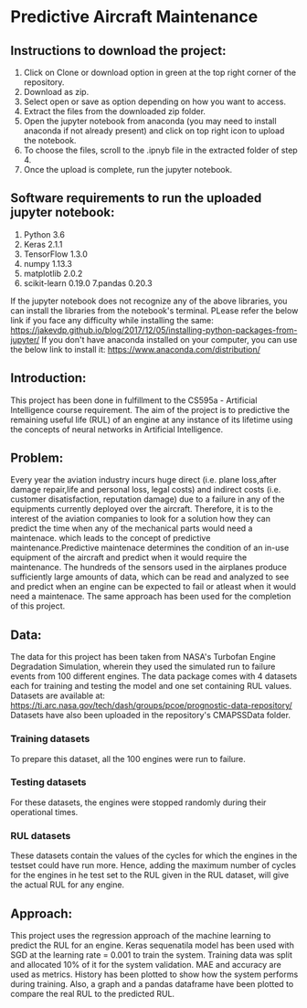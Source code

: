 # Predictive Aircraft Maintenance
## Instructions to download the project:
1. Click on Clone or download option in green at the top right corner of the repository.
2. Download as zip.
3. Select open or save as option depending on how you want to access.
4. Extract the files from the downloaded zip folder.
5. Open the jupyter notebook from anaconda (you may need to install anaconda if not already present) and click on top right icon to upload the notebook.
6. To choose the files, scroll to the .ipnyb file in the extracted folder of step 4.
7. Once the upload is complete, run the jupyter notebook.

## Software requirements to run the uploaded jupyter notebook:
1. Python 3.6
2. Keras 2.1.1
3. TensorFlow 1.3.0
4. numpy 1.13.3
5. matplotlib 2.0.2
6. scikit-learn 0.19.0
7.pandas 0.20.3

If the jupyter notebook does not recognize any of the above libraries, you can install the libraries from the notebook's terminal.
PLease refer the below link if you face any difficulty while installing the same: 
https://jakevdp.github.io/blog/2017/12/05/installing-python-packages-from-jupyter/ 
If you don't have anaconda installed on your computer, you can use the below link to install it:
https://www.anaconda.com/distribution/

## Introduction:
This project has been done in fulfillment to the CS595a - Artificial Intelligence course requirement. The aim of the project is to predictive the remaining useful life (RUL) of an engine at any instance of its lifetime using the concepts of neural networks in Artificial Intelligence.

## Problem:
Every year the aviation industry incurs huge direct (i.e. plane loss,after damage repair,life and personal loss, legal costs) and indirect costs (i.e. customer disatisfaction, reputation damage) due to a failure in any of the equipments currently deployed over the aircraft. Therefore, it is to the interest of the aviation companies to look for a solution how they can predict the time when any of the mechanical parts would need a maintenace.
which leads to the concept of predictive maintenance.Predictive maintenace determines the condition of an in-use equipment of the aircraft and predict when it would require the maintenance.
The hundreds of the sensors used in the airplanes produce sufficiently large amounts of data, which can be read and analyzed to see and predict when an engine can be expected to fail or atleast when it would need a maintenace. The same approach has been used for the completion of this project.

## Data:
The data for this project has been taken from NASA's Turbofan Engine Degradation Simulation, wherein they used the simulated run to failure events from 100 different engines. The data package comes with 4 datasets each for training and testing the model and one set containing RUL values.
Datasets are available at: https://ti.arc.nasa.gov/tech/dash/groups/pcoe/prognostic-data-repository/ 
Datasets have also been uploaded in the repository's CMAPSSData folder.
### Training datasets
To prepare this dataset, all the 100 engines were run to failure.
### Testing datasets
For these datasets, the engines were stopped randomly during their operational times.
### RUL datasets
These datasets contain the values of the cycles for which the engines in the testset could have run more. Hence, adding the maximum number of cycles for the engines in he test set to the RUL given in the RUL dataset, will give the actual RUL for any engine.

## Approach:
This project uses the regression approach of the machine learning to predict the RUL for an engine. Keras sequenatila model has been used with SGD at the learning rate = 0.001 to train the system.
Training data was split and allocated 10% of it for the system validation. MAE and accuracy are used as metrics.
History has been plotted to show how the system performs during training. Also, a graph and a pandas dataframe have been plotted to compare the real RUL to the predicted RUL.


